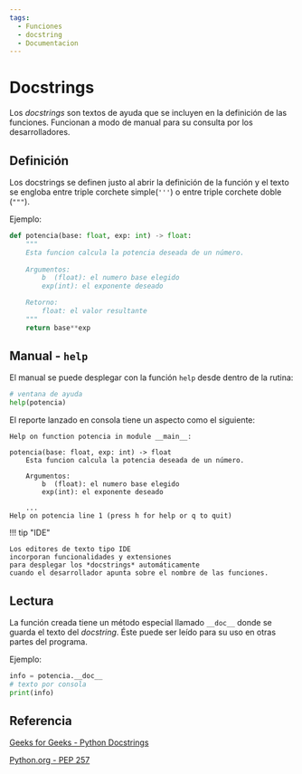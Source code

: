 ```yaml
---
tags:
  - Funciones
  - docstring
  - Documentacion
---
```



# Docstrings

Los *docstrings* son textos de ayuda que se incluyen
en la definición de las funciones.
Funcionan a modo de manual para su consulta por los desarrolladores.

## Definición

Los docstrings se definen justo al abrir la definición de la función
y el texto se engloba entre triple corchete simple(`'''`)
o entre triple corchete doble (`"""`).

Ejemplo: 

```py title="Docstring - definición"
def potencia(base: float, exp: int) -> float:
    """
    Esta funcion calcula la potencia deseada de un número.
    
    Argumentos:
        b  (float): el numero base elegido
        exp(int): el exponente deseado  

    Retorno:
        float: el valor resultante
    """
    return base**exp
```

## Manual - `help`

El manual se puede desplegar con la función `help` desde dentro de la rutina:

```py title="Docstring - lectura en manual"
# ventana de ayuda
help(potencia)
```

El reporte lanzado en consola tiene un aspecto como el siguiente:

``` hl_lines="1 11" title="Docstring - reporte en consola"
Help on function potencia in module __main__:

potencia(base: float, exp: int) -> float
    Esta funcion calcula la potencia deseada de un número.

    Argumentos:
        b  (float): el numero base elegido
        exp(int): el exponente deseado
    
    ...
Help on potencia line 1 (press h for help or q to quit)
```

!!! tip "IDE"

    Los editores de texto tipo IDE
    incorporan funcionalidades y extensiones
    para desplegar los *docstrings* automáticamente
    cuando el desarrollador apunta sobre el nombre de las funciones.




## Lectura

La función creada tiene un método especial llamado `__doc__` donde se guarda el texto del *docstring*.
Éste puede ser leído para su uso en otras partes del programa.

Ejemplo:

```py title="Docstring - lectura como string"
info = potencia.__doc__
# texto por consola
print(info)
```

## Referencia

[Geeks for Geeks - Python Docstrings](https://www.geeksforgeeks.org/python-docstrings/)

[Python.org - PEP 257](https://peps.python.org/pep-0257/)